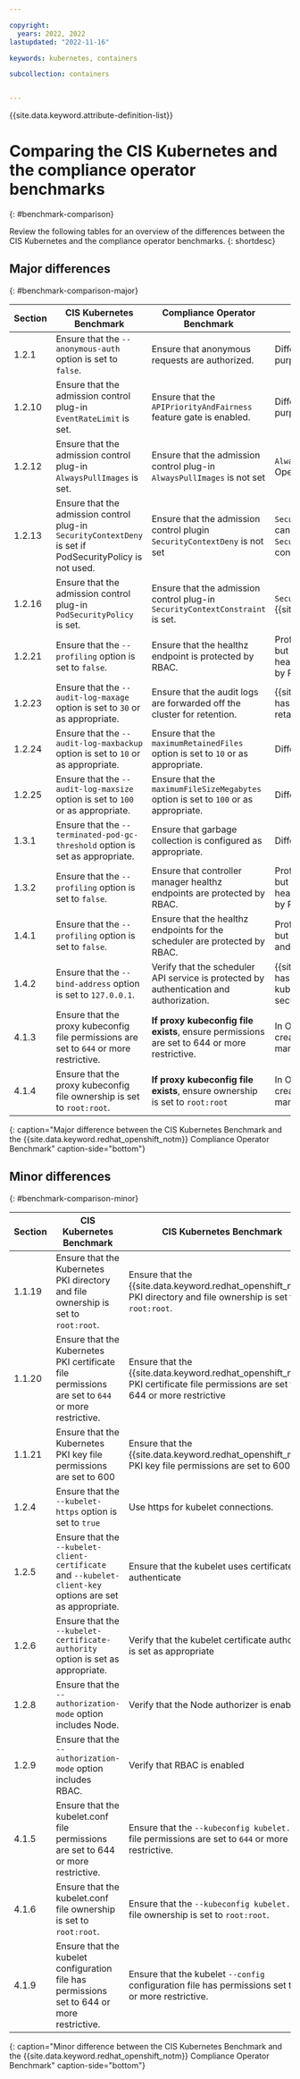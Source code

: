 ```yaml
---

copyright: 
  years: 2022, 2022
lastupdated: "2022-11-16"

keywords: kubernetes, containers

subcollection: containers


---
```


{{site.data.keyword.attribute-definition-list}}




# Comparing the CIS Kubernetes and the compliance operator benchmarks
{: #benchmark-comparison}

Review the following tables for an overview of the differences between the CIS Kubernetes and the compliance operator benchmarks.
{: shortdesc}

## Major differences
{: #benchmark-comparison-major}

| Section | CIS Kubernetes Benchmark| Compliance Operator Benchmark| Description |
| ---| --- | --- | --- |
| 1.2.1 | Ensure that the `--anonymous-auth` option is set to `false`. | Ensure that anonymous requests are authorized. | Different approaches to acheive the same purpose. |
| 1.2.10 | Ensure that the admission control plug-in `EventRateLimit` is set. | Ensure that the `APIPriorityAndFairness` feature gate is enabled. | Different approaches to achieve the same purpose.|
| 1.2.12 | Ensure that the admission control plug-in `AlwaysPullImages` is set. | Ensure that the admission control plug-in `AlwaysPullImages` is not set | `AlwaysPullImages` causes error on OpenShift. |
| 1.2.13 | Ensure that the admission control plug-in `SecurityContextDeny` is set if PodSecurityPolicy is not used. | Ensure that the admission control plugin `SecurityContextDeny` is not set | `SecurityContextDeny` admission controller can't be enabled as it conflicts with the `SecurityContextConstraint` admission controller. |
| 1.2.16 | Ensure that the admission control plug-in `PodSecurityPolicy` is set. | Ensure that the admission control plug-in `SecurityContextConstraint` is set. | `SecurityContextConstraint` is unique to {{site.data.keyword.redhat_openshift_notm}} |
| 1.2.21 | Ensure that the `--profiling` option is set to `false`. | Ensure that the healthz endpoint is protected by RBAC. | Profiling is enabled by default in OpenShift, but the profiling data is sent through the healthz port and the port must be protected by RBAC. |
| 1.2.23 | Ensure that the `--audit-log-maxage` option is set to `30` or as appropriate. | Ensure that the audit logs are forwarded off the cluster for retention. | {{site.data.keyword.redhat_openshift_notm}} has an operator for logging instead of retaining logs in the cluster. |
| 1.2.24 | Ensure that the `--audit-log-maxbackup` option is set to `10` or as appropriate. | Ensure that the `maximumRetainedFiles` option is set to `10` or as appropriate. | Different parameter names. |
| 1.2.25 | Ensure that the `--audit-log-maxsize` option is set to `100` or as appropriate. | Ensure that the `maximumFileSizeMegabytes` option is set to `100` or as appropriate. | Different parameter names. |
| 1.3.1 | Ensure that the `--terminated-pod-gc-threshold` option is set as appropriate. | Ensure that garbage collection is configured as appropriate. | Different parameter names. |
| 1.3.2 | Ensure that the `--profiling` option is set to `false`. | Ensure that controller manager healthz endpoints are protected by RBAC. | Profiling is enabled by default in OpenShift, but the profiling data is sent through the  healthz port and the port must be protected by RBAC. |
| 1.4.1 | Ensure that the `--profiling` option is set to `false`. | Ensure that the healthz endpoints for the scheduler are protected by RBAC. | Profiling is enabled by default in OpenShift, but the profiling data is sent via healthz port and the port must be protected by RBAC. |
| 1.4.2 | Ensure that the `--bind-address` option is set to `127.0.0.1`. | Verify that the scheduler API service is protected by authentication and authorization. | {{site.data.keyword.redhat_openshift_notm}} has different operator than vanilla kubernetes, and configuration for its security differs |
| 4.1.3 | Ensure that the proxy kubeconfig file permissions are set to `644` or more restrictive. | **If proxy kubeconfig file exists**, ensure permissions are set to 644 or more restrictive. | In OpenShift, the file is automatically created by `sdn` controller in a secure manner. |
| 4.1.4 | Ensure that the proxy kubeconfig file ownership is set to `root:root`. | **If proxy kubeconfig file exists**, ensure ownership is set to `root:root` | In OpenShift, the file is automatically created by `sdn` controller in a secure manner. |
{: caption="Major difference between the CIS Kubernetes Benchmark and the {{site.data.keyword.redhat_openshift_notm}} Compliance Operator Benchmark" caption-side="bottom"}

## Minor differences
{: #benchmark-comparison-minor}

| Section | CIS Kubernetes Benchmark| CIS Kubernetes Benchmark| Description |
| ---| --- | --- | --- |
| 1.1.19 | Ensure that the Kubernetes PKI directory and file ownership is set to `root:root`. | Ensure that the {{site.data.keyword.redhat_openshift_notm}} PKI directory and file ownership is set to `root:root`. | Kubernetes > {{site.data.keyword.redhat_openshift_notm}} |
| 1.1.20 | Ensure that the Kubernetes PKI certificate file permissions are set to `644` or more restrictive. | Ensure that the {{site.data.keyword.redhat_openshift_notm}} PKI certificate file permissions are set to 644 or more restrictive | Kubernetes > {{site.data.keyword.redhat_openshift_notm}} |
| 1.1.21 | Ensure that the Kubernetes PKI key file permissions are set to 600 | Ensure that the {{site.data.keyword.redhat_openshift_notm}} PKI key file permissions are set to 600 | Kubernetes > {{site.data.keyword.redhat_openshift_notm}} |
| 1.2.4 | Ensure that the `--kubelet-https` option is set to `true` | Use https for kubelet connections. | No option specified for OpenShift. |
| 1.2.5 | Ensure that the `--kubelet-client-certificate` and `--kubelet-client-key` options are set as appropriate. | Ensure that the kubelet uses certificates to authenticate | No option specified for OpenShift. |
| 1.2.6 | Ensure that the `--kubelet-certificate-authority` option is set as appropriate. | Verify that the kubelet certificate authority is set as appropriate | No option specified for OpenShift. |
| 1.2.8 | Ensure that the `--authorization-mode` option includes Node. | Verify that the Node authorizer is enabled | No option specified for OpenShift. |
| 1.2.9 | Ensure that the `--authorization-mode` option includes RBAC. | Verify that RBAC is enabled | No option specified for OpenShift. |
| 4.1.5 | Ensure that the kubelet.conf file permissions are set to 644 or more restrictive. | Ensure that the `--kubeconfig kubelet.conf` file permissions are set to `644` or more restrictive. | Different wording for the same approach. |
| 4.1.6 | Ensure that the kubelet.conf file ownership is set to `root:root`. | Ensure that the `--kubeconfig kubelet.conf` file ownership is set to `root:root`. | Different wording for the same approach. |
| 4.1.9 | Ensure that the kubelet configuration file has permissions set to 644 or more restrictive. | Ensure that the kubelet `--config` configuration file has permissions set to `644` or more restrictive. | Different wording for the same approach. |
{: caption="Minor difference between the CIS Kubernetes Benchmark and the {{site.data.keyword.redhat_openshift_notm}} Compliance Operator Benchmark" caption-side="bottom"}
